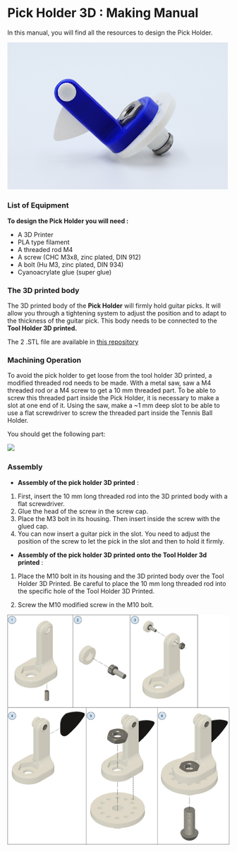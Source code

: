 # Pick Holder 3D : Making Manual

In this manual, you will find all the resources to design the Pick Holder.

<img src="https://github.com/orthopus/01-mechanicals-tools/blob/main/assets/Pick-holder_ORTHOPUS_3Dprinted.JPG" width="500"/>


### **List of Equipment**

**To design the Pick Holder you will need :**

- A 3D Printer
- PLA type filament
- A threaded rod M4
- A screw (CHC M3x8, zinc plated, DIN 912)
- A bolt (Hu M3, zinc plated, DIN 934)
- Cyanoacrylate glue (super glue)


### **The 3D printed body**

The 3D printed body of the **Pick Holder** will firmly hold guitar picks. It will allow you through a tightening system to adjust the position and to adapt to the thickness of the guitar pick. This body needs to be connected to the **Tool Holder 3D printed.**

The 2 .STL file are available in [this repository](https://github.com/orthopus/01-wrist/tree/main/src/Tool-holder%203D%20print)


### **Machining Operation**

To avoid the pick holder to get loose from the tool holder 3D printed, a modified threaded rod needs to be made. With a metal saw, saw a M4 threaded rod or a M4 screw to get a 10 mm threaded part. To be able to screw this threaded part inside the Pick Holder, it is necessary to make a slot at one end of it. Using the saw, make a ~1 mm deep slot to be able to use a flat screwdriver to screw the threaded part inside the Tennis Ball Holder.

You should get the following part:

<img src="https://github.com/orthopus/01-mechanicals-tools/blob/main/assets/ILL-0307-%20tige%20filet%C3%A9e%2010%20mm.jpg" width="500"/>


### **Assembly**

- **Assembly of the pick holder 3D printed** :

1. First, insert the 10 mm long threaded rod into the 3D printed body with a flat screwdriver. 
2. Glue the head of the screw in the screw cap. 
3. Place the M3 bolt in its housing. Then insert inside the screw with the glued cap.
4. You can now insert a guitar pick in the slot. You need to adjust the position of the screw to let the pick in the slot and then to hold it firmly.

- **Assembly of the pick holder 3D printed onto the Tool Holder 3d printed** :

1. Place the M10 bolt in its housing and the 3D printed body over the Tool Holder 3D Printed. Be careful to place the 10 mm long threaded rod into the specific hole of the Tool Holder 3D Printed.

2. Screw the M10 modified screw in the M10 bolt.

<img src="https://github.com/orthopus/01-mechanicals-tools/blob/main/assets/Pick-holder_ORTHOPUS_assembly.jpg" width="600"/>
